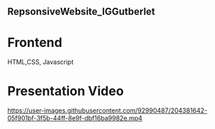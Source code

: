 ## RepsonsiveWebsite_IGGutberlet

# Frontend

HTML,CSS, Javascript

# Presentation Video


https://user-images.githubusercontent.com/92990487/204381642-05f901bf-3f5b-44ff-8e9f-dbf16ba9982e.mp4

